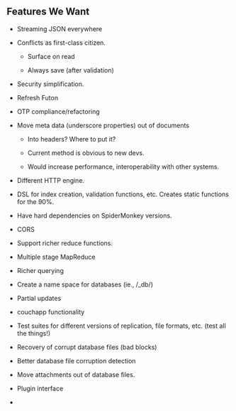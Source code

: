 Features We Want
----------------

  - Streaming JSON everywhere

  - Conflicts as first-class citizen.

    - Surface on read

    - Always save (after validation)

  - Security simplification.

  - Refresh Futon

  - OTP compliance/refactoring

  - Move meta data (underscore properties) out of documents

    - Into headers? Where to put it?

    - Current method is obvious to new devs.

    - Would increase performance, interoperability with other systems.

  - Different HTTP engine.

  - DSL for index creation, validation functions, etc. Creates static functions
    for the 90%.

  - Have hard dependencies on SpiderMonkey versions.

  - CORS

  - Support richer reduce functions.

  - Multiple stage MapReduce

  - Richer querying

  - Create a name space for databases (ie., /_db/)

  - Partial updates

  - couchapp functionality

  - Test suites for different versions of replication, file formats, etc. (test
    all the things!)

  - Recovery of corrupt database files (bad blocks)

  - Better database file corruption detection

  - Move attachments out of database files.

  - Plugin interface

  - 
